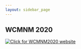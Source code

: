 ```yaml
---
layout: sidebar_page
---
```


## WCMNM 2020

<a href="https://www.me.iitb.ac.in/~wcmnm/" title="WCMNM2020"><img src="/4m-association/assets/images/files/logo WCMNM2020_0.jpg" title="Click for WCMNM2020 website"/></a>